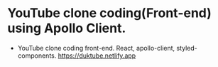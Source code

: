 # YouTube clone coding(Front-end) using Apollo Client.
 - YouTube clone coding front-end. React, apollo-client, styled-components. https://duktube.netlify.app